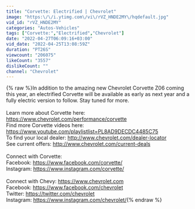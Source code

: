 ```yaml
---
title: "Corvette: Electrified | Chevrolet"
image: "https:\/\/i.ytimg.com\/vi\/rVZ_HNDE2MY\/hqdefault.jpg"
vid_id: "rVZ_HNDE2MY"
categories: "Autos-Vehicles"
tags: ["Corvette:","Electrified","Chevrolet"]
date: "2022-04-27T06:09:16+03:00"
vid_date: "2022-04-25T13:08:59Z"
duration: "PT26S"
viewcount: "206075"
likeCount: "3557"
dislikeCount: ""
channel: "Chevrolet"
---
```

{% raw %}In addition to the amazing new Chevrolet Corvette Z06 coming this year, an electrified Corvette will be available as early as next year and a fully electric version to follow. Stay tuned for more. <br /><br />Learn more about Corvette here: <a rel="nofollow" target="blank" href="https://www.chevrolet.com/performance/corvette">https://www.chevrolet.com/performance/corvette</a><br />Find more Corvette videos here: <a rel="nofollow" target="blank" href="https://www.youtube.com/playlistlist=PL8AD9DECDC4485C75">https://www.youtube.com/playlistlist=PL8AD9DECDC4485C75</a><br />To find your local dealer: <a rel="nofollow" target="blank" href="http://www.chevrolet.com/dealer-locator">http://www.chevrolet.com/dealer-locator</a><br />See current offers: <a rel="nofollow" target="blank" href="http://www.chevrolet.com/current-deals">http://www.chevrolet.com/current-deals</a> <br /><br />Connect with Corvette:<br />Facebook: <a rel="nofollow" target="blank" href="https://www.facebook.com/corvette/">https://www.facebook.com/corvette/</a><br />Instagram: <a rel="nofollow" target="blank" href="https://www.instagram.com/corvette/">https://www.instagram.com/corvette/</a><br /><br />Connect with Chevy: <a rel="nofollow" target="blank" href="https://www.chevrolet.com">https://www.chevrolet.com</a><br />Facebook: <a rel="nofollow" target="blank" href="https://www.facebook.com/chevrolet">https://www.facebook.com/chevrolet</a><br />Twitter: <a rel="nofollow" target="blank" href="https://twitter.com/chevrolet">https://twitter.com/chevrolet</a><br />Instagram: <a rel="nofollow" target="blank" href="https://www.instagram.com/chevrolet/">https://www.instagram.com/chevrolet/</a>{% endraw %}
